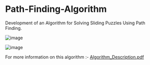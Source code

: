 # Path-Finding-Algorithm
Development of an Algorithm for Solving Sliding Puzzles Using Path Finding.

![image](https://github.com/user-attachments/assets/abee55ca-3d89-4ea9-9c0d-e4201bb8ee67)

![image](https://github.com/user-attachments/assets/4d9bce5b-bed0-442b-81f3-1387b63dfa09)

For more information on this algorithm :-
[Algorithm_Description.pdf](https://github.com/user-attachments/files/16522659/Algorithm_Description.pdf)
